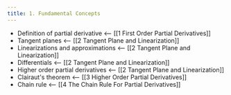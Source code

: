 ```yaml
---
title: 1. Fundamental Concepts
---
```


- Definition of partial derivative <-- [[1 First Order Partial Derivatives]]
- Tangent planes <-- [[2 Tangent Plane and Linearization]]
- Linearizations and approximations <-- [[2 Tangent Plane and Linearization]]
- Differentials <-- [[2 Tangent Plane and Linearization]]
- Higher order partial derivatives <-- [[2 Tangent Plane and Linearization]]
- Clairaut's theorem <-- [[3 Higher Order Partial Derivatives]]
- Chain rule <-- [[4 The Chain Rule For Partial Derivatives]]
